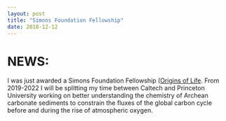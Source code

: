 ```yaml
---
layout: post
title: "Simons Foundation Fellowship"
date: 2018-12-12
---
```


# NEWS:
I was just awarded a Simons Foundation Fellowship ([Origins of Life](https://www.simonsfoundation.org/life-sciences/origins-of-life).
From 2019-2022 I will be splitting my time between Caltech and Princeton University working on better understanding the chemistry of Archean carbonate sediments to constrain the fluxes of the global carbon cycle before and during the rise of atmospheric oxygen.
